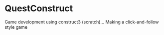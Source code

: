 # QuestConstruct
Game development using construct3 (scratch)... Making a click-and-follow style game
